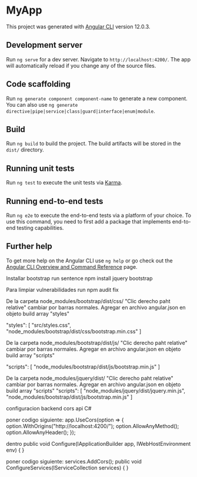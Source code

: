 # MyApp

This project was generated with [Angular CLI](https://github.com/angular/angular-cli) version 12.0.3.

## Development server

Run `ng serve` for a dev server. Navigate to `http://localhost:4200/`. The app will automatically reload if you change any of the source files.

## Code scaffolding

Run `ng generate component component-name` to generate a new component. You can also use `ng generate directive|pipe|service|class|guard|interface|enum|module`.

## Build

Run `ng build` to build the project. The build artifacts will be stored in the `dist/` directory.

## Running unit tests

Run `ng test` to execute the unit tests via [Karma](https://karma-runner.github.io).

## Running end-to-end tests

Run `ng e2e` to execute the end-to-end tests via a platform of your choice. To use this command, you need to first add a package that implements end-to-end testing capabilities.

## Further help

To get more help on the Angular CLI use `ng help` or go check out the [Angular CLI Overview and Command Reference](https://angular.io/cli) page.

Installar bootstrap 
run sentence 
npm install jquery bootstrap

Para limpiar vulnerabilidades run
npm audit fix

De la carpeta node_modules/bootstrap/dist/css/ "Clic derecho paht relative" cambiar por barras normales. Agregar en archivo angular.json en objeto build array "styles"

"styles": [
              "src/styles.css",
              "node_modules/bootstrap/dist/css/bootstrap.min.css"
            ]

De la carpeta node_modules/bootstrap/dist/js/ "Clic derecho paht relative" cambiar por barras normales. Agregar en archivo angular.json en objeto build array "scripts"

 "scripts": [
              "node_modules/bootstrap/dist/js/bootstrap.min.js"
            ]

De la carpeta node_modules/jquery/dist/ "Clic derecho paht relative" cambiar por barras normales. Agregar en archivo angular.json en objeto build array "scripts"
 "scripts": [
              "node_modules/jquery/dist/jquery.min.js",
              "node_modules/bootstrap/dist/js/bootstrap.min.js"
            ]

configuracion backend cors api C#

  poner codigo siguiente: 
  app.UseCors(option =>
            {
                option.WithOrigins("http://localhost:4200/");
                option.AllowAnyMethod();
                option.AllowAnyHeader();
            });

  dentro 
  public void Configure(IApplicationBuilder app, IWebHostEnvironment env)
  {
  }

   poner codigo siguiente: 
   services.AddCors();
   public void ConfigureServices(IServiceCollection services)
   {
   }